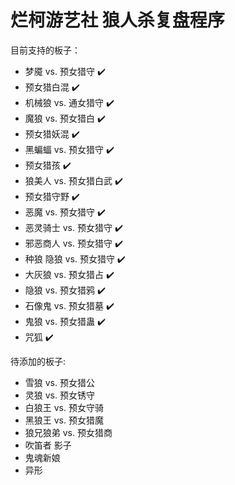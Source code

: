 # 烂柯游艺社 狼人杀复盘程序

目前支持的板子：
- 梦魇 vs. 预女猎守 ✔️
- 预女猎白混 ✔️
- 机械狼 vs. 通女猎守 ✔️
- 魔狼 vs. 预女猎白 ✔️
- 预女猎妖混 ✔️
- 黑蝙蝠 vs. 预女猎守 ✔️
- 预女猎孩 ✔️
- 狼美人 vs. 预女猎白武 ✔️
- 预女猎守野 ✔️
- 恶魔 vs. 预女猎守 ✔️
- 恶灵骑士 vs. 预女猎守 ✔️
- 邪恶商人 vs. 预女猎守 ✔️
- 种狼 隐狼 vs. 预女猎守 ✔️
- 大灰狼 vs. 预女猎占 ✔️
- 隐狼 vs. 预女猎鸦 ✔️
- 石像鬼 vs. 预女猎墓 ✔️
- 鬼狼 vs. 预女猎蛊 ✔️
- 咒狐 ✔️

待添加的板子:
- 雪狼 vs. 预女猎公
- 灵狼 vs. 预女锈守
- 白狼王 vs. 预女守骑
- 黑狼王 vs. 预女猎魔
- 狼兄狼弟 vs. 预女猎商
- 吹笛者 影子
- 鬼魂新娘
- 异形
